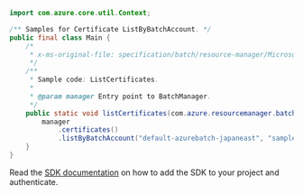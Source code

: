 ```java
import com.azure.core.util.Context;

/** Samples for Certificate ListByBatchAccount. */
public final class Main {
    /*
     * x-ms-original-file: specification/batch/resource-manager/Microsoft.Batch/stable/2022-01-01/examples/CertificateList.json
     */
    /**
     * Sample code: ListCertificates.
     *
     * @param manager Entry point to BatchManager.
     */
    public static void listCertificates(com.azure.resourcemanager.batch.BatchManager manager) {
        manager
            .certificates()
            .listByBatchAccount("default-azurebatch-japaneast", "sampleacct", 1, null, null, Context.NONE);
    }
}
```

Read the [SDK documentation](https://github.com/Azure/azure-sdk-for-java/blob/azure-resourcemanager-batch_1.0.0/sdk/batch/azure-resourcemanager-batch/README.md) on how to add the SDK to your project and authenticate.
